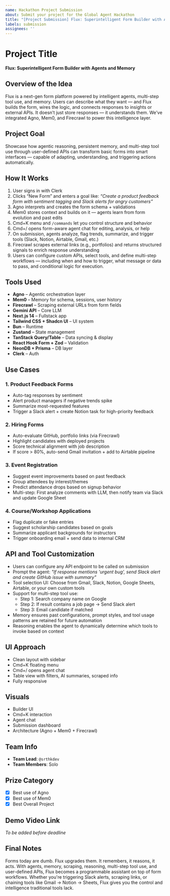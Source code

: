 ```yaml
---
name: Hackathon Project Submission
about: Submit your project for the Global Agent Hackathon
title: "[Project Submission] Flux: Superintelligent Form Builder with Agents and Memory"
labels: submission
assignees: ''
---
```


# Project Title

**Flux: Superintelligent Form Builder with Agents and Memory**

## Overview of the Idea

Flux is a next-gen form platform powered by intelligent agents, multi-step tool use, and memory. Users can describe what they want — and Flux builds the form, wires the logic, and connects responses to insights or external APIs. It doesn’t just store responses — it understands them. We’ve integrated Agno, Mem0, and Firecrawl to power this intelligence layer.

## Project Goal

Showcase how agentic reasoning, persistent memory, and multi-step tool use through user-defined APIs can transform basic forms into smart interfaces — capable of adapting, understanding, and triggering actions automatically.

## How It Works

1. User signs in with Clerk
2. Clicks “New Form” and enters a goal like: *“Create a product feedback form with sentiment tagging and Slack alerts for angry customers”*
3. Agno interprets and creates the form schema + validations
4. Mem0 stores context and builds on it — agents learn from form evolution and past edits
5. Cmd+K menu and `/commands` let you control structure and behavior
6. Cmd+/ opens form-aware agent chat for editing, analysis, or help
7. On submission, agents analyze, flag trends, summarize, and trigger tools (Slack, Notion, Airtable, Gmail, etc.)
8. Firecrawl scrapes external links (e.g., portfolios) and returns structured signals to enrich response understanding
9. Users can configure custom APIs, select tools, and define multi-step workflows — including when and how to trigger, what message or data to pass, and conditional logic for execution.

## Tools Used

- **Agno** – Agentic orchestration layer
- **Mem0** – Memory for schema, sessions, user history
- **Firecrawl** – Scraping external URLs from form fields
- **Gemini API** – Core LLM
- **Next.js 14** – Fullstack app
- **Tailwind CSS + Shadcn UI** – UI system
- **Bun** – Runtime
- **Zustand** – State management
- **TanStack Query/Table** – Data syncing & display
- **React Hook Form + Zod** – Validation
- **NeonDB + Prisma** – DB layer
- **Clerk** – Auth

## Use Cases

### 1. **Product Feedback Forms**
- Auto-tag responses by sentiment
- Alert product managers if negative trends spike
- Summarize most-requested features
- Trigger a Slack alert + create Notion task for high-priority feedback

### 2. **Hiring Forms**
- Auto-evaluate GitHub, portfolio links (via Firecrawl)
- Highlight candidates with deployed projects
- Score technical alignment with job description
- If score > 80%, auto-send Gmail invitation + add to Airtable pipeline

### 3. **Event Registration**
- Suggest event improvements based on past feedback
- Group attendees by interest/themes
- Predict attendance drops based on signup behavior
- Multi-step: First analyze comments with LLM, then notify team via Slack and update Google Sheet

### 4. **Course/Workshop Applications**
- Flag duplicate or fake entries
- Suggest scholarship candidates based on goals
- Summarize applicant backgrounds for instructors
- Trigger onboarding email + send data to internal CRM

## API and Tool Customization

- Users can configure any API endpoint to be called on submission
- Prompt the agent: *"If response mentions 'urgent bug', send Slack alert and create GitHub issue with summary"*
- Tool selection UI: Choose from Gmail, Slack, Notion, Google Sheets, Airtable, or your own custom tools
- Support for multi-step tool use: 
  - Step 1: Search company name on Google
  - Step 2: If result contains a job page → Send Slack alert
  - Step 3: Email candidate if matched
- Memory ensures past configurations, prompt styles, and tool usage patterns are retained for future automation
- Reasoning enables the agent to dynamically determine which tools to invoke based on context

## UI Approach

- Clean layout with sidebar
- Cmd+K floating menu
- Cmd+/ opens agent chat
- Table view with filters, AI summaries, scraped info
- Fully responsive

## Visuals

- Builder UI
- Cmd+K interaction
- Agent chat
- Submission dashboard
- Architecture (Agno + Mem0 + Firecrawl)

## Team Info

- **Team Lead**: `@srthkdev`
- **Team Members**: Solo

## Prize Category

- [x] Best use of Agno
- [x] Best use of Mem0
- [x] Best Overall Project

## Demo Video Link

*To be added before deadline*

## Final Notes

Forms today are dumb. Flux upgrades them. It remembers, it reasons, it acts. With agents, memory, scraping, reasoning, multi-step tool use, and user-defined APIs, Flux becomes a programmable assistant on top of form workflows. Whether you're triggering Slack alerts, scraping links, or chaining tools like Gmail → Notion → Sheets, Flux gives you the control and intelligence traditional tools lack.
